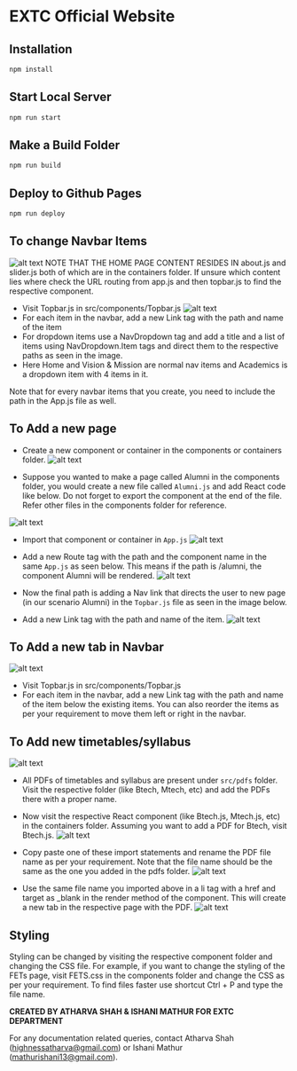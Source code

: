 # EXTC Official Website

## Installation

```bash
npm install
```

## Start Local Server

```bash
npm run start
```

## Make a Build Folder

```bash
npm run build
```

## Deploy to Github Pages

```bash
npm run deploy
```

## To change Navbar Items

![alt text](image.png)
NOTE THAT THE HOME PAGE CONTENT RESIDES IN about.js and slider.js both of which are in the containers folder. If unsure which content lies where check the URL routing from app.js and then topbar.js to find the respective component.

- Visit Topbar.js in src/components/Topbar.js
![alt text](image-1.png)
- For each item in the navbar, add a new Link tag with the path and name of the item
- For dropdown items use a NavDropdown tag and add a title and a list of items using NavDropdown.Item tags and direct them to the respective paths as seen in the image.
- Here Home and Vision & Mission are normal nav items and Academics is a dropdown item with 4 items in it.

Note that for every navbar items that you create, you need to include the path in the App.js file as well.

## To Add a new page

- Create a new component or container in the components or containers folder.
![alt text](image-3.png)

- Suppose you wanted to make a page called Alumni in the components folder, you would create a new file called `Alumni.js` and add React code like below. Do not forget to export the component at the end of the file. Refer other files in the components folder for reference.

![alt text](image-4.png)

- Import that component or container in `App.js`
![alt text](image-5.png)

- Add a new Route tag with the path and the component name in the same `App.js` as seen below. This means if the path is /alumni, the component Alumni will be rendered.
![alt text](image-6.png)

- Now the final path is adding a Nav link that directs the user to new page (in our scenario Alumni) in the `Topbar.js` file as seen in the image below.
- Add a new Link tag with the path and name of the item.
![alt text](image-7.png)

## To Add a new tab in Navbar
![alt text](image-8.png)

- Visit Topbar.js in src/components/Topbar.js
- For each item in the navbar, add a new Link tag with the path and name of the item below the existing items. You can also reorder the items as per your requirement to move them left or right in the navbar.

## To Add new timetables/syllabus
![alt text](image-9.png)
- All PDFs of timetables and syllabus are present under `src/pdfs` folder. Visit the respective folder (like Btech, Mtech, etc) and add the PDFs there with a proper name.
- Now visit the respective React component (like Btech.js, Mtech.js, etc) in the containers folder. Assuming you want to add a PDF for Btech, visit Btech.js.
![alt text](image-10.png)


- Copy paste one of these import statements and rename the PDF file name as per your requirement. Note that the file name should be the same as the one you added in the pdfs folder.
![alt text](image-11.png)

- Use the same file name you imported above in a li tag with a href and target as _blank in the render method of the component. This will create a new tab in the respective page with the PDF.
![alt text](image-12.png)

## Styling

Styling can be changed by visiting the respective component folder and changing the CSS file. For example, if you want to change the styling of the FETs page, visit FETS.css in the components folder and change the CSS as per your requirement. To find files faster use shortcut Ctrl + P and type the file name.


**CREATED BY ATHARVA SHAH & ISHANI MATHUR FOR EXTC DEPARTMENT**

For any documentation related queries, contact Atharva Shah (highnessatharva@gmail.com) or Ishani Mathur (mathurishani13@gmail.com).